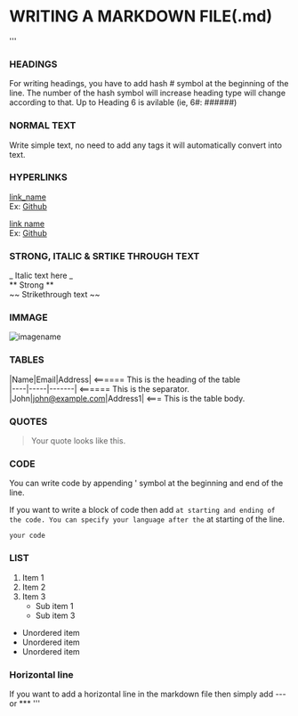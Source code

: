 # WRITING A MARKDOWN FILE(.md)
'''
### HEADINGS
For writing headings, you have to add hash # symbol at the beginning of the line. The number of the hash symbol will increase heading type will change according to that.
Up to Heading 6 is avilable (ie, 6#: ######)

### NORMAL TEXT
Write simple text, no need to add any tags it will automatically convert into text.

### HYPERLINKS
[link_name](targetURL)<br />
Ex: [Github](https://www.github.com)

[link name](targetURL "Link title")<br />
Ex: [Github](https://www.github.com "Github home")

### STRONG, ITALIC & SRTIKE THROUGH TEXT
_ Italic text here _ <br />
** Strong ** <br />
~~ Strikethrough text ~~ <br />

### IMMAGE
![imagename](TargetUrl)

### TABLES
|Name|Email|Address|      <====== This is the heading of the table <br />
|----|-----|-------|      <====== This is the separator. <br />
 |John|john@example.com|Address1| <=== This is the table body. <br />

### QUOTES
>Your quote looks like this.

### CODE
You can write code by appending ' symbol at the beginning and end of the line. <br />

If you want to write a block of code then add ``` at starting and ending of the code.
You can specify your language after the ``` at starting of the line.
```Language
your code
```

### LIST
1. Item 1
2. Item 2
3. Item 3
   * Sub item 1
   * Sub item 3
* Unordered item
* Unordered item
* Unordered item

### Horizontal line
If you want to add a horizontal line in the markdown file then simply add --- or ***
'''
